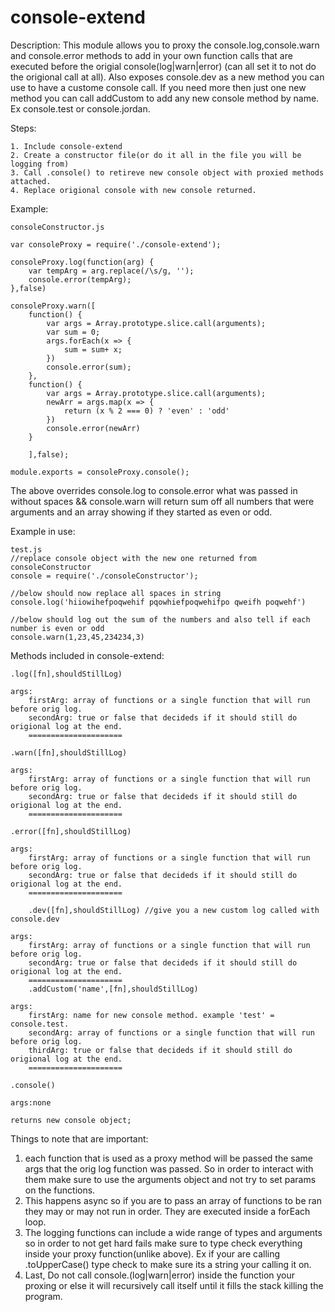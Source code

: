 console-extend
===
Description: This module allows you to proxy the console.log,console.warn and console.error methods to add in your own function calls that are executed before the origial console(log|warn|error) (can all set it to not do the origional call at all). Also exposes console.dev as a new method you can use to have a custome console call. If you need more then just one new method you can call addCustom to add any new console method by name. Ex console.test or console.jordan.

Steps:

	1. Include console-extend
	2. Create a constructor file(or do it all in the file you will be logging from)
	3. Call .console() to retireve new console object with proxied methods attached.
	4. Replace origional console with new console returned.

Example:
	
	consoleConstructor.js
	
	var consoleProxy = require('./console-extend');

	consoleProxy.log(function(arg) {
		var tempArg = arg.replace(/\s/g, '');
		console.error(tempArg);
	},false)
	
	consoleProxy.warn([
		function() {
			var args = Array.prototype.slice.call(arguments);
			var sum = 0;
			args.forEach(x => {
				sum = sum+ x;
			})
			console.error(sum);
		},
		function() {
			var args = Array.prototype.slice.call(arguments);
			newArr = args.map(x => {
				return (x % 2 === 0) ? 'even' : 'odd'
			})	
			console.error(newArr)
		}
		
		],false);

	module.exports = consoleProxy.console();
	
The above overrides console.log to console.error what was passed in without spaces && console.warn will return sum off all numbers that were arguments and an array showing if they started as even or odd.

Example in use:

	test.js
	//replace console object with the new one returned from consoleConstructor
	console = require('./consoleConstructor');
	
	//below should now replace all spaces in string
	console.log('hiiowihefpoqwehif pqowhiefpoqwehifpo qweifh poqwehf')
	
	//below should log out the sum of the numbers and also tell if each number is even or odd
	console.warn(1,23,45,234234,3)		
	
Methods included in console-extend:

	.log([fn],shouldStillLog)
	
	args:
		firstArg: array of functions or a single function that will run before orig log.
		secondArg: true or false that decideds if it should still do origional log at the end.	
		=====================
		
	.warn([fn],shouldStillLog)
	
	args:
		firstArg: array of functions or a single function that will run before orig log.
		secondArg: true or false that decideds if it should still do origional log at the end.	
		=====================
		
	.error([fn],shouldStillLog)
	
	args:
		firstArg: array of functions or a single function that will run before orig log.
		secondArg: true or false that decideds if it should still do origional log at the end.	
		=====================
		
		.dev([fn],shouldStillLog) //give you a new custom log called with console.dev
	
	args:
		firstArg: array of functions or a single function that will run before orig log.
		secondArg: true or false that decideds if it should still do origional log at the end.	
		=====================
		.addCustom('name',[fn],shouldStillLog)
	
	args:
		firstArg: name for new console method. example 'test' = console.test.
		secondArg: array of functions or a single function that will run before orig log.
		thirdArg: true or false that decideds if it should still do origional log at the end.	
		=====================

	.console()
	
	args:none
	
	returns new console object;
	
Things to note that are important:

1. each function that is used as a proxy method will be passed the same args that the orig log function was passed. So in order to interact with them make sure to use the arguments object and not try to set params on the functions.
2. This happens async so if you are to pass an array of functions to be ran they may or may not run in order. They are executed inside a forEach loop.
3. The logging functions can include a wide range of types and arguments so in order to not get hard fails make sure to type check everything inside your proxy function(unlike above). Ex if your are calling .toUpperCase() type check to make sure its a string your calling it on.
4. Last, Do not call console.(log|warn|error) inside the function your proxing or else it will recursively call itself until it fills the stack killing the program.		